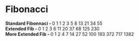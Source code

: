 # Fibonacci
<strong>Standard Fibonnaci - </strong>
0 1 1 2 3 5 8 13 21 34 55 <br>
<strong>Extended Fib - </strong>
0 1 2 3 6 11 20 37 68 125 230 <br>
<strong>More Extended Fib - </strong>
0 1 2 4 7 14 27 52 100 193 372 717 1382
